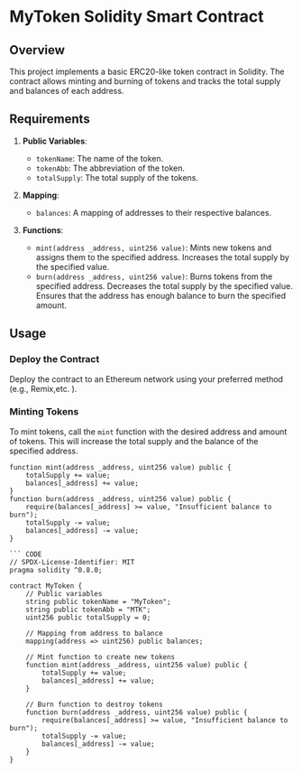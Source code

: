# MyToken Solidity Smart Contract

## Overview

This project implements a basic ERC20-like token contract in Solidity. The contract allows minting and burning of tokens and tracks the total supply and balances of each address.

## Requirements

1. **Public Variables**:
    - `tokenName`: The name of the token.
    - `tokenAbb`: The abbreviation of the token.
    - `totalSupply`: The total supply of the tokens.

2. **Mapping**:
    - `balances`: A mapping of addresses to their respective balances.

3. **Functions**:
    - `mint(address _address, uint256 value)`: Mints new tokens and assigns them to the specified address. Increases the total supply by the specified value.
    - `burn(address _address, uint256 value)`: Burns tokens from the specified address. Decreases the total supply by the specified value. Ensures that the address has enough balance to burn the specified amount.

## Usage

### Deploy the Contract

Deploy the contract to an Ethereum network using your preferred method (e.g., Remix,etc. ).

### Minting Tokens

To mint tokens, call the `mint` function with the desired address and amount of tokens. This will increase the total supply and the balance of the specified address.

```solidity
function mint(address _address, uint256 value) public {
    totalSupply += value;
    balances[_address] += value;
}
function burn(address _address, uint256 value) public {
    require(balances[_address] >= value, "Insufficient balance to burn");
    totalSupply -= value;
    balances[_address] -= value;
}

``` CODE
// SPDX-License-Identifier: MIT
pragma solidity ^0.8.0;

contract MyToken {
    // Public variables
    string public tokenName = "MyToken";
    string public tokenAbb = "MTK";
    uint256 public totalSupply = 0;

    // Mapping from address to balance
    mapping(address => uint256) public balances;

    // Mint function to create new tokens
    function mint(address _address, uint256 value) public {
        totalSupply += value;
        balances[_address] += value;
    }

    // Burn function to destroy tokens
    function burn(address _address, uint256 value) public {
        require(balances[_address] >= value, "Insufficient balance to burn");
        totalSupply -= value;
        balances[_address] -= value;
    }
}
